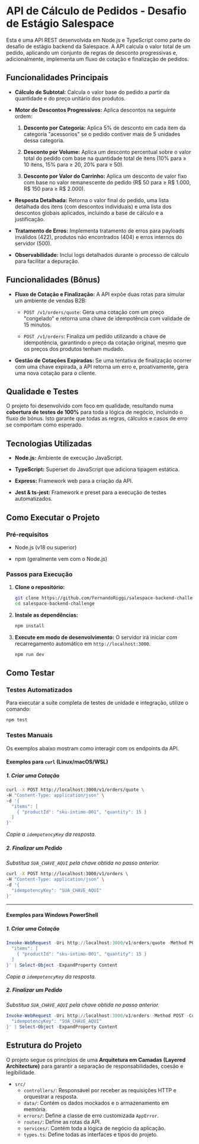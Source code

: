 # API de Cálculo de Pedidos - Desafio de Estágio Salespace

Esta é uma API REST desenvolvida em Node.js e TypeScript como parte do desafio de estágio backend da Salespace. A API calcula o valor total de um pedido, aplicando um conjunto de regras de desconto progressivas e, adicionalmente, implementa um fluxo de cotação e finalização de pedidos.

## Funcionalidades Principais

* **Cálculo de Subtotal:** Calcula o valor base do pedido a partir da quantidade e do preço unitário dos produtos.

* **Motor de Descontos Progressivos:** Aplica descontos na seguinte ordem:

  1. **Desconto por Categoria:** Aplica 5% de desconto em cada item da categoria "acessorios" se o pedido contiver mais de 5 unidades dessa categoria.

  2. **Desconto por Volume:** Aplica um desconto percentual sobre o valor total do pedido com base na quantidade total de itens (10% para ≥ 10 itens, 15% para ≥ 20, 20% para ≥ 50).

  3. **Desconto por Valor do Carrinho:** Aplica um desconto de valor fixo com base no valor remanescente do pedido (R$ 50 para ≥ R$ 1.000, R$ 150 para ≥ R$ 2.000).

* **Resposta Detalhada:** Retorna o valor final do pedido, uma lista detalhada dos itens (com descontos individuais) e uma lista dos descontos globais aplicados, incluindo a base de cálculo e a justificação.

* **Tratamento de Erros:** Implementa tratamento de erros para payloads inválidos (422), produtos não encontrados (404) e erros internos do servidor (500).

* **Observabilidade:** Inclui logs detalhados durante o processo de cálculo para facilitar a depuração.

## Funcionalidades (Bônus)

* **Fluxo de Cotação e Finalização:** A API expõe duas rotas para simular um ambiente de vendas B2B:

  * `POST /v1/orders/quote`: Gera uma cotação com um preço "congelado" e retorna uma chave de idempotência com validade de 15 minutos.

  * `POST /v1/orders`: Finaliza um pedido utilizando a chave de idempotência, garantindo o preço da cotação original, mesmo que os preços dos produtos tenham mudado.

* **Gestão de Cotações Expiradas:** Se uma tentativa de finalização ocorrer com uma chave expirada, a API retorna um erro e, proativamente, gera uma nova cotação para o cliente.

## Qualidade e Testes

O projeto foi desenvolvido com foco em qualidade, resultando numa **cobertura de testes de 100%** para toda a lógica de negócio, incluindo o fluxo de bónus. Isto garante que todas as regras, cálculos e casos de erro se comportam como esperado.

## Tecnologias Utilizadas

* **Node.js:** Ambiente de execução JavaScript.

* **TypeScript:** Superset do JavaScript que adiciona tipagem estática.

* **Express:** Framework web para a criação da API.

* **Jest & ts-jest:** Framework e preset para a execução de testes automatizados.

## Como Executar o Projeto

### Pré-requisitos

* Node.js (v18 ou superior)

* npm (geralmente vem com o Node.js)

### Passos para Execução

1. **Clone o repositório:**

   ```bash
   git clone https://github.com/FernandoRiggi/salespace-backend-challenge.git
   cd salespace-backend-challenge
   ```

2. **Instale as dependências:**

   ```bash
   npm install
   ```

3. **Execute em modo de desenvolvimento:**
   O servidor irá iniciar com recarregamento automático em `http://localhost:3000`.

   ```bash
   npm run dev
   ```

## Como Testar

### Testes Automatizados

Para executar a suíte completa de testes de unidade e integração, utilize o comando:

```bash
npm test
```

### Testes Manuais

Os exemplos abaixo mostram como interagir com os endpoints da API.

#### Exemplos para `curl` (Linux/macOS/WSL)

##### 1. Criar uma Cotação

```bash
curl -X POST http://localhost:3000/v1/orders/quote \
-H "Content-Type: application/json" \
-d '{
  "items": [
    { "productId": "sku-intimo-001", "quantity": 15 }
  ]
}'
```

*Copie a `idempotencyKey` da resposta.*

##### 2. Finalizar um Pedido

*Substitua `SUA_CHAVE_AQUI` pela chave obtida no passo anterior.*

```bash
curl -X POST http://localhost:3000/v1/orders \
-H "Content-Type: application/json" \
-d '{
  "idempotencyKey": "SUA_CHAVE_AQUI"
}'
```

---

#### Exemplos para Windows PowerShell

##### 1. Criar uma Cotação

```powershell
Invoke-WebRequest -Uri http://localhost:3000/v1/orders/quote -Method POST -ContentType "application/json" -Body '{
  "items": [
    { "productId": "sku-intimo-001", "quantity": 15 }
  ]
}' | Select-Object -ExpandProperty Content
```

*Copie a `idempotencyKey` da resposta.*

##### 2. Finalizar um Pedido

*Substitua `SUA_CHAVE_AQUI` pela chave obtida no passo anterior.*

```powershell
Invoke-WebRequest -Uri http://localhost:3000/v1/orders -Method POST -ContentType "application/json" -Body '{
  "idempotencyKey": "SUA_CHAVE_AQUI"
}' | Select-Object -ExpandProperty Content
```

## Estrutura do Projeto

O projeto segue os princípios de uma **Arquitetura em Camadas (Layered Architecture)** para garantir a separação de responsabilidades, coesão e legibilidade.

* `src/`
  * `controllers/`: Responsável por receber as requisições HTTP e orquestrar a resposta.
  * `data/`: Contém os dados mockados e o armazenamento em memória.
  * `errors/`: Define a classe de erro customizada `AppError`.
  * `routes/`: Define as rotas da API.
  * `services/`: Contém toda a lógica de negócio da aplicação.
  * `types.ts`: Define todas as interfaces e tipos do projeto.
